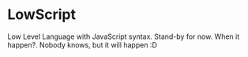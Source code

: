 # LowScript
Low Level Language with JavaScript syntax. Stand-by for now. When it happen?. Nobody knows, but it will happen :D

